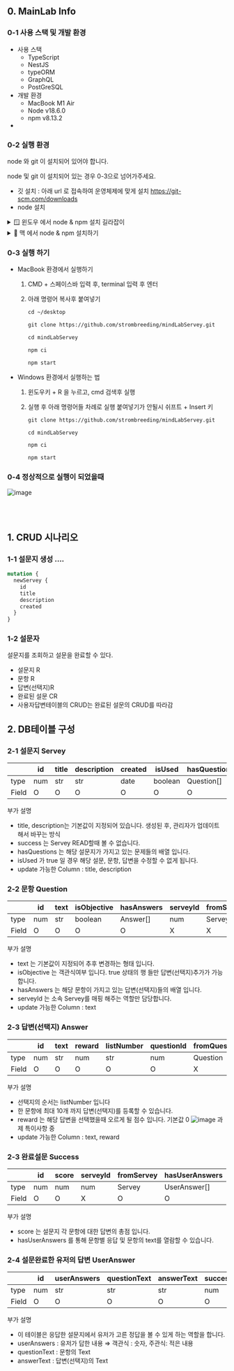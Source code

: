 ## 0. MainLab Info

### 0-1 사용 스택 및 개발 환경

- 사용 스택
  - TypeScript
  - NestJS
  - typeORM
  - GraphQL
  - PostGreSQL
- 개발 환경
  - MacBook M1 Air
  - Node v18.6.0
  - npm v8.13.2
-

### 0-2 실행 환경

node 와 git 이 설치되어 있어야 합니다.

node 및 git 이 설치되어 있는 경우 0-3으로 넘어가주세요.

- 깃 설치 : 아래 url 로 접속하여 운영체제에 맞게 설치
  https://git-scm.com/downloads
- node 설치
<details>
<summary> 🪟 윈도우 에서 node & npm 설치 길라잡이 </summary>
<div markdown="2">
<h3>1. 아래 주소로 들어가서 node 를 설치 합니다. </h3>
<p>[https://nodejs.org/ko/](https://nodejs.org/ko/)</p>

<h3>2. 윈도우키 + R 을 누르고 cmd 입력 후 실행</h3>

<p> 아래 명령어 입력 후, v18.x.x 가 나온다면 성공입니다! </p>

</div>

</details>

<details>
<summary> 🍏 맥 에서 node & npm 설치하기 </summary>
<div markdown="2">
<h3>1. 아래 주소로 들어가서 node를 설치합니다</h3>
<p>[https://nodejs.org/ko/](https://nodejs.org/ko/)</p>

<h3>2. 커맨드 + 스페이스 을 누르고 terminal 입력 후 실행</h3>

```
node -v

```

node -v 했을때 v18.x.x 가 나오면 설치 성공!

</div>

</details>


### 0-3 실행 하기

- MacBook 환경에서 실행하기

  1. CMD + 스페이스바 입력 후, terminal 입력 후 엔터
  2. 아래 명령어 복사후 붙여넣기

     ```graphql
     cd ~/desktop
     ```

     ```graphql
     git clone https://github.com/strombreeding/mindLabServey.git
     ```

     ```graphql
     cd mindLabServey
     ```

     ```graphql
     npm ci
     ```

     ```graphql
     npm start
     ```

- Windows 환경에서 실행하는 법

  1. 윈도우키 + R 을 누르고, cmd 검색후 실행
  2. 실행 후 아래 명령어들 차례로 실행
     붙여넣기가 안될시 쉬프트 + Insert 키
     
      ```graphql
      git clone https://github.com/strombreeding/mindLabServey.git
      ```
      ```graphql
      cd mindLabServey
      ```
      ```graphql
      npm ci
      ```
      ```graphql
      npm start
      ```

### 0-4 정상적으로 실행이 되었을때

![image](https://user-images.githubusercontent.com/104059932/215104923-cead0afe-3f80-4d2a-b3fd-9087bb9c9b79.png)

<br>
<br>



## 1. CRUD 시나리오

### 1-1 설문지 생성 ….

```graphql
mutation {
  newServey {
    id
    title
    description
    created
  }
}
```

### 1-2 설문자

설문지를 조회하고 설문을 완료할 수 있다.

- 설문지 R
- 문항 R
- 답변(선택지)R
- 완료된 설문 CR
- 사용자답변테이블의 CRUD는 완료된 설문의 CRUD를 따라감

## 2. DB테이블 구성

### 2-1 설문지 Servey

|       | id  | title | description | created | isUsed  | hasQuestions | success   |
| ----- | --- | ----- | ----------- | ------- | ------- | ------------ | --------- |
| type  | num | str   | str         | date    | boolean | Question[]   | Success[] |
| Field | O   | O     | O           | O       | O       | O            | X         |

부가 설명

- title, description는 기본값이 지정되어 있습니다. 생성된 후, 관리자가 업데이트 해서 바꾸는 방식
- success 는 Servey READ할때 볼 수 없습니다.
- hasQuestions 는 해당 설문지가 가지고 있는 문제들의 배열 입니다.
- isUsed 가 true 일 경우 해당 설문, 문항, 답변을 수정할 수 없게 됩니다.
- update 가능한 Column : title, description

### 2-2 문항 Question

|       | id  | text | isObjective | hasAnswers | serveyId | fromServey |
| ----- | --- | ---- | ----------- | ---------- | -------- | ---------- |
| type  | num | str  | boolean     | Answer[]   | num      | Servey     |
| Field | O   | O    | O           | O          | X        | X          |

부가 설명

- text 는 기본값이 지정되어 추후 변경하는 형태 입니다.
- isObjective 는 객관식여부 입니다. true 상태의 행 들만 답변(선택지)추가가 가능합니다.
- hasAnswers 는 해당 문항이 가지고 있는 답변(선택지)들의 배열 입니다.
- serveyId 는 소속 Servey를 매핑 해주는 역할만 담당합니다.
- update 가능한 Column : text

### 2-3 답변(선택지) Answer

|       | id  | text | reward | listNumber | questionId | fromQuestion |
| ----- | --- | ---- | ------ | ---------- | ---------- | ------------ |
| type  | num | str  | num    | str        | num        | Question     |
| Field | O   | O    | O      | O          | O          | X            |

부가 설명

- 선택지의 순서는 listNumber 입니다
- 한 문항에 최대 10개 까지 답변(선택지)를 등록할 수 있습니다.
- reward 는 해당 답변을 선택했을때 오르게 될 점수 입니다. 기본값 0
  ![image](https://user-images.githubusercontent.com/104059932/215116509-7ccecb04-1684-4133-ba6a-9aac62ec49c6.png)
  과제 특이사항 중
- update 가능한 Column : text, reward

### 2-3 완료설문 Success

|       | id  | score | serveyId | fromServey | hasUserAnswers |
| ----- | --- | ----- | -------- | ---------- | -------------- |
| type  | num | num   | num      | Servey     | UserAnswer[]   |
| Field | O   | O     | X        | O          | O              |

부가 설명

- score 는 설문지 각 문항에 대한 답변의 총점 입니다.
- hasUserAnswers 를 통해 문항별 응답 및 문항의 text를 열람할 수 있습니다.

### 2-4 설문완료한 유저의 답변 UserAnswer

|       | id  | userAnswers | questionText | answerText | successId | fromSuccessId |
| ----- | --- | ----------- | ------------ | ---------- | --------- | ------------- |
| type  | num | str         | str          | str        | num       | Success       |
| Field | O   | O           | O            | O          | O         | X             |

부가 설명

- 이 테이블은 응답한 설문지에서 유저가 고른 정답을 볼 수 있게 하는 역할을 합니다.
- userAnswers : 유저가 답한 내용
  ⇒ 객관식 : 숫자, 주관식: 적은 내용
- questionText : 문항의 Text
- answerText : 답변(선택지)의 Text
